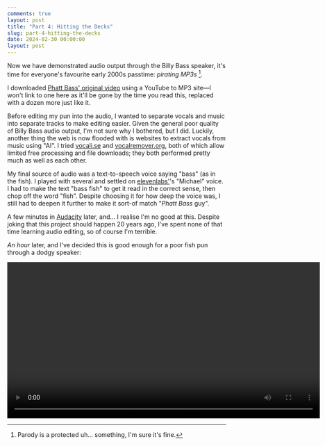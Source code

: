 ```yaml
---
comments: true
layout: post
title: "Part 4: Hitting the Decks"
slug: part-4-hitting-the-decks
date: 2024-02-30 00:00:00
layout: post
---
```


Now we have demonstrated audio output through the Billy Bass speaker, it's time for everyone's favourite early 2000s passtime: *pirating MP3s* [^1].

I downloaded [Phatt Bass' original video](https://www.youtube.com/watch?v=Ca-r-U5ybx4&pp=ygUYd2FycCBicm90aGVycyBwaGF0dCBiYXNz) using a YouTube to MP3 site&mdash;I won't link to one here as it'll be gone by the time you read this, replaced with a dozen more just like it.

Before editing my pun into the audio, I wanted to separate vocals and music into separate tracks to make editing easier. Given the general poor quality of Billy Bass audio output, I'm not sure why I bothered, but I did. Luckily, another thing the web is now flooded with is websites to extract vocals from music using "AI". I tried [vocali.se](https://vocali.se/) and [vocalremover.org](https://vocalremover.org/), both of which allow limited free processing and file downloads; they both performed pretty much as well as each other.

My final source of audio was a text-to-speech voice saying "bass" (as in the fish). I played with several and settled on [elevenlabs'](https://elevenlabs.io/)'s "Michael" voice. I had to make the text "bass fish" to get it read in the correct sense, then chop off the word "fish". Despite choosing it for how deep the voice was, I still had to deepen it further to make it sort-of match "*Phatt Bass* guy".

A few minutes in [Audacity](https://www.audacityteam.org/) later, and... I realise I'm no good at this. Despite joking that this project should happen 20 years ago, I've spent none of that time learning audio editing, so of course I'm terrible.

*An hour* later, and I've decided this is good enough for a poor fish pun through a dodgy speaker:

<center><video width="720" controls><source src="https://video.ianrenton.com/phattbass/audacity-phattbass.webm" type="video/webm"></video></center>

[^1]: Parody is a protected uh... something, I'm sure it's fine.